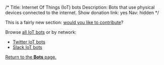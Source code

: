 /*
Title: Internet Of Things (IoT) bots
Description: Bots that use physical devices connected to the internet.
Show donation link: yes
Nav: hidden
*/

<div class="note">
  <p>
    This is a fairly new section: <a href="https://github.com/botwiki/botwiki.org">would you like to contribute</a>?
  </p>
</div>


Browse [all IoT bots](/tag/iot) or by network:
- [Twitter IoT bots](/tag/iot+twitterbot)
- [Slack IoT bots](/tag/iot+slackbot)

[Return to the **Bots** page.](/bots)